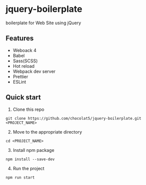 # jquery-boilerplate

boilerplate for Web Site using jQuery


## Features

* Weboack 4
* Babel
* Sass(SCSS)
* Hot reload
* Webpack dev server
* Prettier
* ESLint


## Quick start

1. Clone this repo

```
git clone https://github.com/chocolat5/jquery-boilerplate.git <PROJECT_NAME>
```

2. Move to the appropriate directory

```
cd <PROJECT_NAME>
```

3. Install npm package

```
npm install --save-dev
```

4. Run the project

```
npm run start
```
